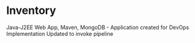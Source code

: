 # Inventory
 Java-J2EE Web App, Maven, MongoDB - Application created for DevOps Implementation
 Updated to invoke pipeline
 
